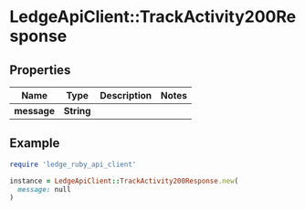 # LedgeApiClient::TrackActivity200Response

## Properties

| Name | Type | Description | Notes |
| ---- | ---- | ----------- | ----- |
| **message** | **String** |  |  |

## Example

```ruby
require 'ledge_ruby_api_client'

instance = LedgeApiClient::TrackActivity200Response.new(
  message: null
)
```

